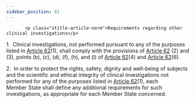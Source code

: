 ```yaml
---
sidebar_position: 81
---
```

           <p class="stitle-article-norm">Requirements regarding other clinical investigations</p>
   <p class="norm">1.&nbsp;&nbsp;Clinical investigations, not performed 
pursuant to any of the purposes listed in <a href='../CHAPTER VI/Article 62 - General requirements regarding clinical investigations conducted to demonstrate conformity of devices'> Article 62</a>(1), shall 
comply with the provisions of <a href='../CHAPTER VI/Article 62 - General requirements regarding clinical investigations conducted to demonstrate conformity of devices'> Article 62</a> (2) and (3), points (b), 
(c), (d), (f), (h), and (l) of <a href='../CHAPTER VI/Article 62 - General requirements regarding clinical investigations conducted to demonstrate conformity of devices'> Article 62</a>(4) and 
<a href='../CHAPTER VI/Article 62 - General requirements regarding clinical investigations conducted to demonstrate conformity of devices'> Article 62</a>(6).</p>
   <p class="norm">2.&nbsp;&nbsp;In order to protect the rights, safety,
 dignity and well-being of subjects and the scientific and ethical 
integrity of clinical investigations not performed for any of the 
purposes listed in <a href='../CHAPTER VI/Article 62 - General requirements regarding clinical investigations conducted to demonstrate conformity of devices'> Article 62</a>(1), each Member&nbsp;State shall 
define any additional requirements for such investigations, as 
appropriate for each Member&nbsp;State concerned.</p>
   <p>
      
      
   </p>
   